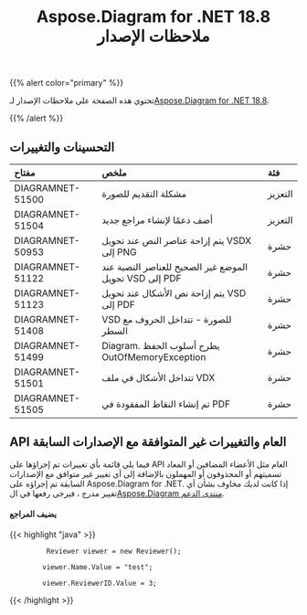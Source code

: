 ﻿---
title: Aspose.Diagram for .NET 18.8 ملاحظات الإصدار
type: docs
weight: 50
url: /ar/net/aspose-diagram-for-net-18-8-release-notes/
---
{{% alert color="primary" %}} 

 تحتوي هذه الصفحة على ملاحظات الإصدار لـ[Aspose.Diagram for .NET 18.8](https://www.nuget.org/packages/Aspose.Diagram/18.8.0).

{{% /alert %}} 
## **التحسينات والتغييرات**

|**مفتاح**|**ملخص**|**فئة**|
|:- |:- |:- |
|DIAGRAMNET-51500|مشكلة التقديم للصورة|التعزيز|
|DIAGRAMNET-51504|أضف دعمًا لإنشاء مراجع جديد|التعزيز|
|DIAGRAMNET-50953|يتم إزاحة عناصر النص عند تحويل VSDX إلى PNG|حشرة|
|DIAGRAMNET-51122|الموضع غير الصحيح للعناصر النصية عند تحويل VSD إلى PDF|حشرة|
|DIAGRAMNET-51123|يتم إزاحة نص الأشكال عند تحويل VSD إلى PDF|حشرة|
|DIAGRAMNET-51408|VSD للصورة - تتداخل الحروف مع السطر|حشرة|
|DIAGRAMNET-51499|Diagram. يطرح أسلوب الحفظ OutOfMemoryException|حشرة|
|DIAGRAMNET-51501|تتداخل الأشكال في ملف VDX|حشرة|
|DIAGRAMNET-51505|تم إنشاء النقاط المفقودة في PDF|حشرة|
## **API العام والتغييرات غير المتوافقة مع الإصدارات السابقة**
فيما يلي قائمة بأي تغييرات تم إجراؤها على API العام مثل الأعضاء المضافين أو المعاد تسميتهم أو المحذوفون أو المهملون بالإضافة إلى أي تغيير غير متوافق مع الإصدارات السابقة تم إجراؤه على Aspose.Diagram for .NET. إذا كانت لديك مخاوف بشأن أي تغيير مدرج ، فيرجى رفعها في ال[Aspose.Diagram منتدى الدعم](https://forum.aspose.com/c/diagram/17).
#### **يضيف المراجع**
{{< highlight "java" >}}

             Reviewer viewer = new Reviewer();

            viewer.Name.Value = "test";

            viewer.ReviewerID.Value = 3;

{{< /highlight >}}




